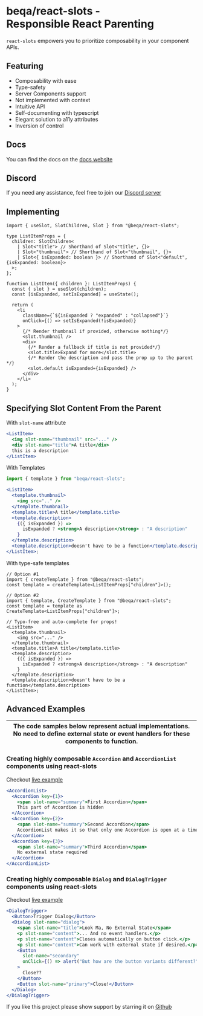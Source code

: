 # beqa/react-slots - Responsible&nbsp;React&nbsp;Parenting

`react-slots` empowers you to prioritize composability in your component APIs.

## Featuring

- Composability with ease
- Type-safety
- Server Components support
- Not implemented with context
- Intuitive API
- Self-documenting with typescript
- Elegant solution to a11y attributes
- Inversion of control

## Docs

You can find the docs on the
[docs website](https://react-slots-docs.vercel.app/)

## Discord

If you need any assistance, feel free to join our
[Discord server](https://discord.gg/UHgArvjeNb)

## Implementing

```tsx
import { useSlot, SlotChildren, Slot } from "@beqa/react-slots";

type ListItemProps = {
  children: SlotChildren<
    | Slot<"title"> // Shorthand of Slot<"title", {}>
    | Slot<"thumbnail"> // Shorthand of Slot<"thumbnail", {}>
    | Slot<{ isExpanded: boolean }> // Shorthand of Slot<"default", {isExpanded: boolean}>
  >;
};

function ListItem({ children }: ListItemProps) {
  const { slot } = useSlot(children);
  const [isExpanded, setIsExpanded] = useState();

  return (
    <li
      className={`${isExpanded ? "expanded" : "collapsed"}`}
      onClick={() => setIsExpanded(!isExpanded)}
    >
      {/* Render thumbnail if provided, otherwise nothing*/}
      <slot.thumbnail />
      <div>
        {/* Render a fallback if title is not provided*/}
        <slot.title>Expand for more</slot.title>
        {/* Render the description and pass the prop up to the parent */}
        <slot.default isExpanded={isExpanded} />
      </div>
    </li>
  );
}
```

## Specifying Slot Content From the Parent

With `slot-name` attribute

```jsx
<ListItem>
  <img slot-name="thumbnail" src="..." />
  <div slot-name="title">A title</div>
  this is a description
</ListItem>
```

With Templates

```jsx
import { template } from "beqa/react-slots";

<ListItem>
  <template.thumbnail>
    <img src=".." />
  </template.thumbnail>
  <template.title>A title</template.title>
  <template.description>
    {({ isExpanded }) =>
      isExpanded ? <strong>A description</strong> : "A description"
    }
  </template.description>
  <template.description>doesn't have to be a function</template.description>
</ListItem>;
```

With type-safe templates

```tsx
// Option #1
import { createTemplate } from "@beqa/react-slots";
const template = createTemplate<ListItemProps["children"]>();

// Option #2
import { template, CreateTemplate } from "@beqa/react-slots";
const template = template as CreateTemplate<ListItemProps["children"]>;

// Typo-free and auto-complete for props!
<ListItem>
  <template.thumbnail>
    <img src="..." />
  </template.thumbnail>
  <template.title>A title</template.title>
  <template.description>
    {({ isExpanded }) =>
      isExpanded ? <strong>A description</strong> : "A description"
    }
  </template.description>
  <template.description>doesn't have to be a function</template.description>
</ListItem>;
```

## Advanced Examples

| The code samples below represent actual implementations. No need to define external state or event handlers for these components to function. |
| --------------------------------------------------------------------------------------------------------------------------------------------- |

### Creating highly composable `Accordion` and `AccordionList` components using react-slots

Checkout
[live example](https://stackblitz.com/edit/stackblitz-starters-tq32ef?file=pages%2Findex.tsx)

```jsx
<AccordionList>
  <Accordion key={1}>
    <span slot-name="summary">First Accordion</span>
    This part of Accordion is hidden
  </Accordion>
  <Accordion key={2}>
    <span slot-name="summary">Second Accordion</span>
    AccordionList makes it so that only one Accordion is open at a time
  </Accordion>
  <Accordion key={3}>
    <span slot-name="summary">Third Accordion</span>
    No external state required
  </Accordion>
</AccordionList>
```

### Creating highly composable `Dialog` and `DialogTrigger` components using react-slots

Checkout
[live example](https://stackblitz.com/edit/stackblitz-starters-fa5wbe?file=pages%2Findex.tsx)

```jsx
<DialogTrigger>
  <Button>Trigger Dialog</Button>
  <Dialog slot-name="dialog">
    <span slot-name="title">Look Ma, No External State</span>
    <p slot-name="content">... And no event handlers.</p>
    <p slot-name="content">Closes automatically on button click.</p>
    <p slot-name="content">Can work with external state if desired.</p>
    <Button
      slot-name="secondary"
      onClick={() => alert("But how are the button variants different?")}
    >
      Close??
    </Button>
    <Button slot-name="primary">Close!</Button>
  </Dialog>
</DialogTrigger>
```

If you like this project please show support by starring it on
[Github](https://github.com/Flammae/react-slots)
